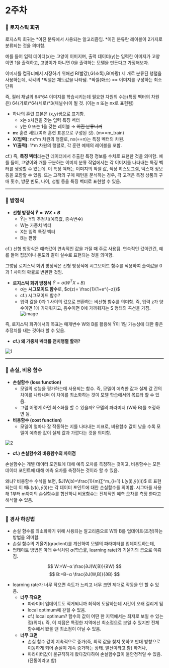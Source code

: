 # 2주차
### 📌 로지스틱 회귀

로지스틱 회귀는 *이진 분류에서 사용되는 알고리즘임. *이진 분류란 레이블이 2가지로 분류되는 것을 의미함.

예를 들어 입력 데이터(x)는 고양이 이미지며, 출력 데이터(y)는 입력한 이미지가 고양이면 1을 출력하고, 고양이가 아니면 0을 출력하는 모델을 만든다고 가정해보자.

이미지를 컴퓨터에서 저장하기 위해선 R(빨강),G(초록),B(파랑) 세 개로 분류된 행렬을 사용하는데, 각각의 *픽셀은 채도값을 나타냄. *픽셀(화소) == 이미지를 구성하는 최소 단위

즉, 컬러 채널의 64*64 이미지를 학습시키는데 필요한 차원의 수는(특징 벡터의 차원은) 64(가로)*64(세로)*3(채널수)이 될 것. (이는 n 또는 nx로 표현됨)

- 하나의 훈련 표본은 (x,y)쌍으로 표기함.
    - x는 x차원을 갖는 입력 특징 벡터
    - y는 0 또는 1을 갖는 레이블 → ~~이진 분류니까~~
- **m:** 훈련 세트(여러 훈련 표본으로 구성된 것). (m==m_train)
- **X(입력)**: nx*m 차원의 행렬로, nx(==n)는 특징 벡터의 차원.
- **Y(출력)**: 1*m 차원의 행렬로, 각 훈련 예제의 레이블을 포함.

cf.) 즉, **특징 벡터**라는건 데이터에서 추출한 특정 정보를 수치로 표현한 것을 의미함. 예를 들어, 고양이와 개를 구분하는 이미지 분류 작업에서는 각 이미지를 나타내는 특징 벡터를 생성할 수 있는데. 이 특징 벡터는 이미지의 픽셀 값, 색상 히스토그램, 텍스처 정보 등을 포함할 수 있음. 또는 고객의 구매 패턴을 분석하는 경우, 각 고객은 특정 상품의 구매 횟수, 방문 빈도, 나이, 성별 등을 특징 벡터로 표현할 수 있음.

---

### 📌 방정식

- **선형 방정식 $Ŷ = WX + B$**
    - Ŷ는 Y의 추정치(예측값, 종속변수)
    - W는 가중치 벡터
    - X는 입력 특징 벡터
    - B는 편향

cf.) 선형 방정식은 예측값이 연속적인 값을 가질 때 주로 사용됨. 연속적인 값이란건, 예를 들어 집값이나 온도와 같이 실수로 표현되는 것을 의미함.

그렇담 로지스틱 회귀 방정식은 선형 방정식에 시그모이드 함수를 적용하여 출력값을 0과 1 사이의 확률로 변환한 것임.

- **로지스틱 회귀 방정식** $Ŷ =σ(W^{T}X+B)$
    - σ는 **시그모이드 함수**로, $σ(z)= \frac{1}{1+e^{−z}}​$
    - cf.) 시그모이드 함수?
    - 입력 값을 0과 1 사이의 값으로 변환하는 비선형 함수를 의미함. 즉, 입력 z가 양수이면 1에 가까워지고, 음수이면 0에 가까워지는 S 형태의 곡선을 가짐. 
    ![image](https://github.com/dpwls02142/google-ml-bootcamp/assets/130109502/a58565d5-8367-4289-8800-1b01c895be0b)

즉, 로지스틱 회귀에서의 목표는 매개변수 W와 B를 활용해 Ŷ이 1일 가능성에 대한 좋은 추정치를 내는 것이라 할 수 있음.

- **cf.) 왜 가중치 벡터를 전치행렬 할까?**

![1](https://github.com/dpwls02142/google-ml-bootcamp/assets/130109502/ad91322d-5ea9-4696-b29a-c5e84f62142e)

---

### 📌 손실, 비용 함수

- **손실함수 (loss function)**
    - 모델의 성능을 평가하는데 사용되는 함수. 즉, 모델이 예측한 값과 실제 값 간의 차이를 나타내며 이 차이를 최소화하는 것이 모델 학습에서의 목표라 할 수 있음.
    - 그럼 어떻게 하면 최소화를 할 수 있을까? 모델의 파라미터 (W와 B)를 조정하면 됨.
- **비용함수 (cost function)**
    - 모델이 얼마나 잘 작동하는 지를 나타내는 지표로, 비용함수 값이 낮을 수록 모델이 예측한 값이 실제 값과 가깝다는 것을 의미함.

![2](https://github.com/dpwls02142/google-ml-bootcamp/assets/130109502/fa74278c-9e04-4627-b88d-c03f10292431)


- **cf.) 손실함수와 비용함수의 차이점**

손실함수는 개별 데이터 포인트에 대해 예측 오차를 측정하는 것이고, 비용함수는 모든 데이터 포인트에 대해 예측 오차를 측정하는 것이라 할 수 있음. 

왜냐? 비용함수 수식을 보면, $J(W,b)=\frac{1}{m}∑^m_{i=1}
L(y(i),ŷ((i))$ 로 표현되는데 이 때$L(y(i),ŷ(i))$는 각 데이터 포인트에 대한 손실함수를 의미함. 시그마를 사용해 1부터 m까지의 손실함수를 합산하니 비용함수는 전체적인 예측 오차를 측정 한다고 해석할 수 있음.

---

### 📌 경사 하강법

- 손실 함수를 최소화하기 위해 사용되는 알고리즘으로 W와 B를 업데이트(조정)하는 방법을 의미함.
- 손실 함수의 기울기(gradient)를 계산하여 모델의 파라미터를 업데이트하는데,
- 업데이트 방법은 아래 수식처럼 $α$(학습률, learning rate)와 기울기의 곱으로 이뤄짐.

$$
W:=W−α \frac{∂J(W,B)}{∂W}
$$
$$
B:=B−α \frac{∂J(W,B)}{∂B}
$$

- learning rate가 너무 작으면 속도가 느리고 너무 크면 제대로 작동을 안 할 수 있음.
    - **너무 작으면**
        - 파라미터 업데이트도 적게되니까 최적에 도달하는데 시간이 오래 걸리게 됨
        - local optimum에 갇힐 수 있음.
        - cf.) local optimum? 함수의 값이 어떤 한 지역에서는 최저로 보일 수 있는 점(위치). 즉, 이 지점은 특정한 지역에선 최소점으로 보일 수 있지만 전체 함수에서 봤을 땐 최소점이 아닐 수 있음.
    - **너무 크면**
        - 손실 함수 값이 지속적으로 증가(즉, 최적 값을 찾지 못하고 반대 방향으로 이동하게 되어 손실이 계속 증가하는 상태. 발산이라고 함) 하거나,
        - 파라미터값이 불규칙하게 왔다갔다하여 손실함수값이 불안정적일 수 있음.(진동이라고 함)
